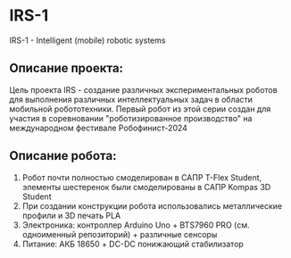 # IRS-1
IRS-1 - Intelligent (mobile) robotic systems

## Описание проекта:
Цель проекта IRS - создание различных экспериментальных роботов для выполнения различных интеллектуальных задач в области мобильной робототехники. Первый робот из этой серии создан для участия в соревновании "роботизированное производство" на международном фестивале Робофинист-2024

## Описание робота:
1) Робот почти полностью смоделирован в САПР T-Flex Student, элементы шестеренок были смоделированы в САПР Kompas 3D Student
2) При создании конструкции робота использовались металлические профили и 3D печать PLA
3) Электроника: контроллер Arduino Uno + BTS7960 PRO (см. одноименный репозиторий) + различные сенсоры
4) Питание: АКБ 18650 + DC-DC понижающий стабилизатор
